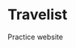 # Travelist
Practice website


<!--
    
    
        




    To-do:

    Functionality
        Stuff to do: dropdown of destination cities
        Flights: to/from airports
        Dynamic loading pages
            Signup page, same html file for email form
            Activities: form with three parameters, click sumbit, THEN display names
        Enter button, confirmation message that users with similar dates with be emailed to you
        Pretty transitions-fade in/out
        Apply some basic UX principles
        Nav bar
        Form
        Login option instead of just signup 
        Add airports to flights.html

        
    

    Aesthetics
        Uniform theme
        Image




    Requirements:

        at least three separate html files / 

        css/style.css linked in all html pages / 

        link all pages with <a> tag nav bar / 

        form with 3 fields, 2 are required / 
         
        when user submits contact form, user 
        Formspree. io  to ensure you receive submissions/ 
            
        At least one page should use multi-column layout. For example, you may want to use bootstrap's grid system to layout rows and columns of images on a "gallery" page of your site / 
             
        an implementation of either Bootstrap's carousel component or tabs component / 

        your repo should be pushed to your gitbhut acct

    Upload:

        1) your user stories 
        2)collection of wireframes, one for each view of your app 
        3) app source code on github repo 
        4) readme.md file in root project folder containing: name, description of project, details on how to use it or what functionality is offered, technologies used (html, css), ideas for future improvement (min 3)

        your repo should contain at least 15 commits and should reflect a consistent commit history


        Credit:
        https://github.com/flatpickr/flatpickr

        xx


-->